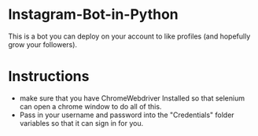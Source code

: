 # Instagram-Bot-in-Python
This is a bot you can deploy on your account to like profiles (and hopefully grow your followers). 

# Instructions

- make sure that you have ChromeWebdriver Installed so that selenium can open a chrome window to do all of this. 
- Pass in your username and password into the "Credentials" folder variables so that it can sign in for you. 
